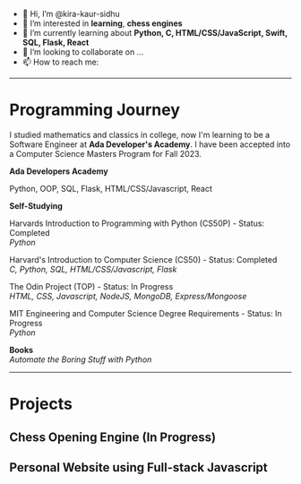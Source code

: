 - 👋 Hi, I’m @kira-kaur-sidhu
- 👀 I’m interested in **learning**, **chess engines**
- 🌱 I’m currently learning about **Python, C, HTML/CSS/JavaScript, Swift, SQL, Flask, React**
- 💞️ I’m looking to collaborate on ...
- 📫 How to reach me: 

<!---
kira-kaur-sidhu/kira-kaur-sidhu is a ✨ special ✨ repository because its `README.md` (this file) appears on your GitHub profile.
You can click the Preview link to take a look at your changes.
--->
---
# Programming Journey
I studied mathematics and classics in college, now I'm learning to be a Software Engineer at **Ada Developer's Academy**. I have been accepted into a Computer Science Masters Program for Fall 2023.

**Ada Developers Academy**

Python, OOP, SQL, Flask, HTML/CSS/Javascript, React <br />

**Self-Studying**

Harvards Introduction to Programming with Python (CS50P) - Status: Completed  <br />
*Python*

Harvard's Introduction to Computer Science (CS50) - Status: Completed  <br />
*C, Python, SQL, HTML/CSS/Javascript, Flask*

The Odin Project (TOP) - Status: In Progress  <br />
*HTML, CSS, Javascript, NodeJS, MongoDB, Express/Mongoose*

MIT Engineering and Computer Science Degree Requirements - Status: In Progress  <br />
*Python*

**Books** <br />
*Automate the Boring Stuff with Python*

---
# Projects
## Chess Opening Engine (In Progress)

## Personal Website using Full-stack Javascript
